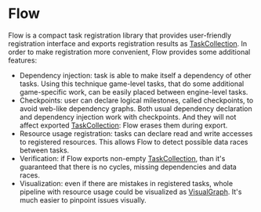 # Flow

Flow is a compact task registration library that provides user-friendly registration interface and exports registration
results as [TaskCollection](../../Private/TaskCollection/README.md). In order to make registration more convenient, Flow
provides some additional features:

- Dependency injection: task is able to make itself a dependency of other tasks. Using this technique game-level tasks,
  that do some additional game-specific work, can be easily placed between engine-level tasks.
- Checkpoints: user can declare logical milestones, called checkpoints, to avoid web-like dependency graphs. Both usual
  dependency declaration and dependency injection work with checkpoints. And they will not affect
  exported [TaskCollection](../../Private/TaskCollection/README.md): Flow erases them during export.
- Resource usage registration: tasks can declare read and write accesses to registered resources. This allows Flow to
  detect possible data races between tasks.
- Verification: if Flow exports non-empty [TaskCollection](../../Private/TaskCollection/README.md), than it's guaranteed
  that there is no cycles, missing dependencies and data races.
- Visualization: even if there are mistakes in registered tasks, whole pipeline with resource usage could be visualized
  as [VisualGraph](../VisualGraph/README.md). It's much easier to pinpoint issues visually.
